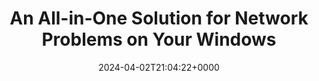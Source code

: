 ---
title: "An All-in-One Solution for Network Problems on Your Windows"
description: "Network problems are always annoying. It always takes a lot of time to fix. In fact, there is an built-in AIO solution for network problems."
image: "images/post/2024/05/image-9.png"
date: "2024-04-02T21:04:22+0000"
categories: ["Fixes"]
tags: ["command line", "network problems", "Windows 10", "Windows 11"]
type: "regular" # available types: [featured/regular]
draft: false
sitemapExclude: false
---